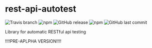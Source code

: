 # rest-api-autotest

![Travis branch](https://img.shields.io/travis/lalugeo/rest-api-autotest/dev.svg)
![npm](https://img.shields.io/npm/dm/rest-api-autotest.svg)
![GitHub release](https://img.shields.io/github/release/lalugeo/rest-api-autotest.svg)
![npm](https://img.shields.io/npm/l/rest-api-autotest.svg)
![GitHub last commit](https://img.shields.io/github/last-commit/lalugeo/rest-api-autotest.svg)

Library for  automatic RESTful api testing


!!!!PRE-APLPHA VERSION!!!!
